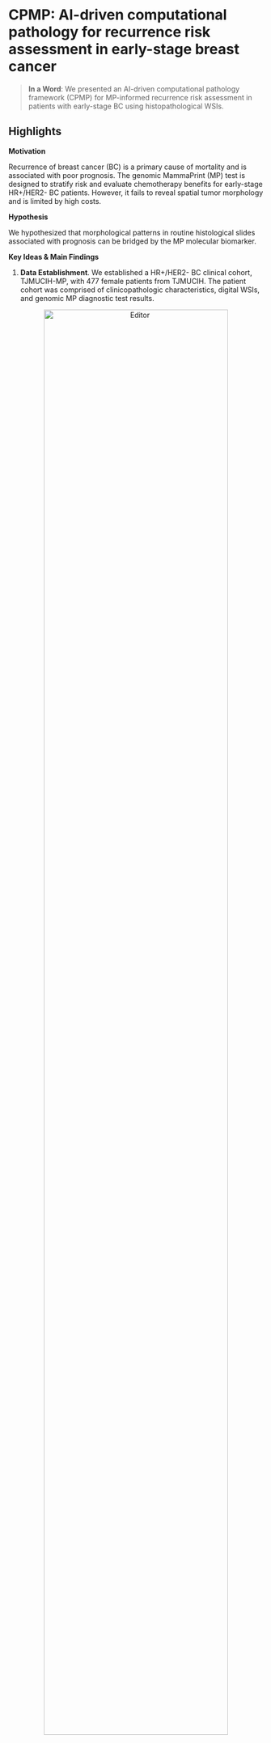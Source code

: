 # CPMP: AI-driven computational pathology for recurrence risk assessment in early-stage breast cancer 

> **In a Word**: We presented an AI-driven computational pathology framework (CPMP) for MP-informed recurrence risk assessment in patients with early-stage BC using histopathological WSIs.   

## Highlights

**Motivation**

Recurrence of breast cancer (BC) is a primary cause of mortality and is associated with poor prognosis. The genomic MammaPrint (MP) test is designed to stratify risk and evaluate chemotherapy benefits for early-stage HR+/HER2- BC patients. However, it fails to reveal spatial tumor morphology and is limited by high costs. 

**Hypothesis**

We hypothesized that morphological patterns in routine histological slides associated with prognosis can be bridged by the MP molecular biomarker.  

**Key Ideas & Main Findings**
1. **Data Establishment**. We established a HR+/HER2- BC clinical cohort, TJMUCIH-MP, with 477 female patients from TJMUCIH. The patient cohort was comprised of clinicopathologic characteristics, digital WSIs, and genomic MP diagnostic test results.
<div align="center">
	<img src="/materials/github_1cohort.png" alt="Editor" width="85%">
</div>

2. **Methodological Innovation**. We developed a weakly-supervised learning model CPMP, capable of aggregating morphological and spatial features using the agent-attention transformer, to efficiently predict MP recurrence risk from annotation-free BC pathological slides. 
<div align="center">
	<img src="/materials/github_2method.png" alt="Editor" width="85%">
</div>

3. **Knowledge Discovery**. We further leverage this artificial intelligence (AI) model for spatial and morphological analysis to explore histological patterns related to MP risk groups. CPMP captures the spatial arrangement of tumors at the whole-slide-level and highlights differences in intercellular interaction patterns associated with MP. We characterized the diversity in tumor morphology, uncovering MP High-specific, Low-specific, and colocalized morphological phenotypes that differs in quantitative cellular compositions.  
<div align="center">
	<img src="/materials/github_3discovery.png" alt="Editor" width="85%">
</div>

4. **External Validation**. We conducted prognostic analysis on the external cohort. CPMP model highlighted superior generalization capabilities on the TCGA-BRCA cohort, exhibiting a significant risk-group stratification on multiple prognostic indicators. 

5. **Clinical Application**. CPMP model has the potential to serve as a flexible supplement integrating into routine clinical diagnostic workflow for early-stage BC patients.
<div align="center">
	<img src="/materials/github_4workflow.png" alt="Editor" width="85%">
</div>



## User Guide

### 1. Requirements and installation

#### Operating systems

The codes have been implemented on Ubuntu 22.04 LTS. The installation in other operation systems (Windows or MAC) should be cautious due to python packages.

#### Packages and Installation
CPMP is implemented by Python 3.8 and PyTorch 2.0. The packages required have been provided in the file [requirements.txt](/requirements.txt)

To install the environment, you can run the command in the terminal:

```shell
conda create --name <env_name> python=3.8
conda activate <env_name>
pip install -r requirements.txt
```

**NOTE**: The codes require package `openslide python`, but its installation is different between Linux and Windows. Please follow the [offical documentation](https://openslide.org/api/python/) to install and import it in python to make sure it can work correctly. 

If `ctranspath` feature extractor is further used (which was utilized for ablation study in our work), `timm` library should be installed as described in [CTransPath](https://github.com/Xiyue-Wang/TransPath).

### 2. Data 

The in-house cohort is accessible upon request. The data can only be used under the condition that the request is for non-profit, purely academic research purposes, and the requesting researchers must provide valid ethics approval from their institution. 

The TCGA-BRCA data (slides and clinicopathological information) are available at [portal.gdc.cancer.gov](https://portal.gdc.cancer.gov/). The follow-up data are available at [TCGA Clinical Data Resource](https://pubmed.ncbi.nlm.nih.gov/29625055/). 

You should put whole slide images into this path --> configured parameter: `datapath`

### 3. Train, Evaluation and Inference

The CPMP model is based on the weakly supervised multi-instance learning (MIL) framework. It includes: 

#### **Whole slide images processing**

```shell
datapath="/home/cyyan/Projects/TJMUCHMMP-cohort/"
patchpath="results/TJMUCH_MMP_1WsiPatching_20x"

tile_size=512
overlap_size=512
downsample_factor=2 # {tile_size: ds_factor} mapping should be {256: 1, 512: 2, 1024: 4, 2048: 8}

echo "WsiPatching..."
python WsiTiling.py \
  -s  $datapath \
  -d  $patchpath \
  -ps $tile_size \
  -ss $overlap_size \
  --patch \
  --bgtissue \
  --stitch
```


#### **Feature representation**

```shell
datapath="/home/cyyan/Projects/TJMUCHMMP-cohort/"
patchpath="results/TJMUCH_MMP_1WsiPatching_20x"
featspath="results/TJMUCH_MMP_2Feats_20x"
tocsvpath=$patchpath"/process_list_autogen.csv"

batchsize=500

echo "FeatsExtraction..."
pretrain_model="uni"
CUDA_VISIBLE_DEVICES=0 python FeatsExtracting.py \
  --feat_to_dir $featspath"_"$pretrain_model \
  --csv_path $tocsvpath \
  --h5_dir $patchpath \
  --pretrain_model $pretrain_model \
  --slide_dir $datapath \
  --slide_ext ".svs" \
  --batch_size $batchsize \
  --resize_size 224 \
  --custom_downsample $downsample_factor \
  --float16
```

**NOTE 1**: Pre-trained **UNI** foundation model can be found at [github.com/mahmoodlab/UNI](https://github.com/mahmoodlab/UNI)

**NOTE 2**: You can also apply more foundation models (['gigapath'](https://github.com/prov-gigapath/prov-gigapath), ['H-optimus-0'](https://github.com/bioptimus/releases/tree/main/models/h-optimus/v0), ['phikon'](https://github.com/owkin/HistoSSLscaling), ['virchow'](https://huggingface.co/paige-ai/Virchow), ['ctranspath'](https://github.com/Xiyue-Wang/TransPath), ...) as we did in the ablation study. You need to `mkdir pretrained_model_weights/` and put these pretrained models into `pretrained_model_weights/`.


#### **Patient splitting**

```shell
csvinfopath="results/MPcohort_info.csv"
splitspath="results/TJMUCH_MMP_3CaseSplits"
featspath="results/TJMUCH_MMP_2Feats_20x"

labelname="MMPrisk"

echo "Cross Validation splitting ..."
echo "5 times 5 folds cross validation mode split."
python CaseSplitting.py \
  --task_name "MMPrisk" \
  --csv_info_path $csvinfopath \
  --split_to_dir $splitspath \
  --times 5 \
  --kfold 5 \
  --val_frac 0 \
  --test_frac 0.2 \
  --label_column_name $labelname \
  --label_list "Low" "High"\
  --slide_featspath $featspath\
  --seed 2020
```
**NOTE**: `val_frac` is set to `0.0` and `test_frac` is `0.2`. This means that we splitted 20% data for testing and the remained is for `kfold` cross-validation. 

**NOTE**: you can also execute [this bash script](/run_patch_feats_split.sh) for [Whole slide images processing](#whole-slide-images-processing), [Feature representation](#feature-representation), and [Patient splitting](#patient-splitting) in one stop.


#### **CPMP model training**

```shell
CUDA_VISIBLE_DEVICES=0 python ModelTraining.py --config cfgs/TJMUCH_MMP.yaml
```

or 

```shell
sh run_train_MMPrisk.sh # also write train-logs to the local.
```

**NOTE 1**: The config hyperparameters file `cfgs/TJMUCH_MMP.yaml` can be refered to [HERE](#parameter-configs-for-model-training)

**NOTE 2**: You can also observe loss curves and indicator changes in **Browser (eg. localhost:6006)** during model training by **tensorboard**.

```shell
cd ${results_dir}${datasource}${task}${exp_code}
tensorboard --logdir . --port=<your port, eg. 6006>
```


#### **Independent evaluation**

The training scripts above will generate the evaluated quantitative results to the local in the form of `csv-format` tables. 

We also implemented a script for individual quantitative evaluation (as what we did in the **efficiency evaluation**). You can execute it by modifying the specific config parameters.

```shell
python Evaluation.py -m <absolute exp_code path> -n <No. of tiles sampled, eg. 5,000/10,000>
```

#### **Inference on external data**

A new WSI (such as slides in TCGA-BRCA) can be directly inferred. Also, the attention heatmap results at the whole-slide level will be generated by the CPMP model. 

You should set the `data_dir` to the path of your slide data, refer to more parameter configurations in [wsi_heatmap_params.yaml](/cfgs/wsi_heatmap_params.yaml) for guidance.

```shell
python SlideInference.py --configs cfgs/wsi_heatmap_params.yaml 
```

or you can set parameters directly, 

```shell
python SlideInference.py --configs cfgs/wsi_heatmap_params.yaml --opts \
        data_dir    <your_slide_rootpath> \
        slide_ext   <format of slide, eg. .svs> \
        ckpt_path   <pre-trained model names, eg. xx/CPMP_v1.pt>
```
where the parameter `ckpt_path` is the path of the trained models, and `data_dir` represents the path of whole slide images. You can find and download the trained models in our shared OneDrive link below.


#### Parameter configs for model training

Configured hyper-parameters for [model training](#cpmp-model-training) are listed below:

```YAML
CKPTS:
  datasource:     TJMUCH_MMP
  task:           MMPriskRegression
  exp_code:       debug
  
  wsi_root_dir:   /home/cyyan/Projects/TJMUCHMMP-cohort/                       # wsi root path
  data_root_dir:  results/TJMUCH_MMP_2Feats_20x_uni                            # features representation data directory for tiles
  csv_info_path:  results/MPcohort_info.csv                                    # csv file with slide_id and label information
  split_dir:      results/TJMUCH_MMP_3CaseSplits_20x/MMPrisk_KFoldsCV          # casesplitting root path
  use_h5: False                                                                # use h5 file or not for coords

  results_dir:    results/developed_models                                     # results directory for model, logs, and test evaluation results
  cfg_to_name:    params_setting.txt                                           # hyper-params setting file for saving

  indep_data_root_dir:                                                         # features representation data directory for indepedent test data
  indep_csv_info_path:                                                         # indepedent test csv file wih slide info and mp label for evaluation

  zeroshot_idx_dir: # results/TJMUCH_MMP_2Feats_20x_plip/pt_files_zs_tissueidx # noisy filtering exp. use zeroshot index for training


TRAIN:
  model_type:  CPMP                 # (default: CPMP), and comparative models, ['TransMIL', 'CLAM', 'ABMIL', 'Transformer']
  encoding_dim:  1024               # patch encoding dim, [1024, 768, 2048]
  model_size: uni1024               # size of model, ['resnet_small', 'ViT_small', 'ccl2048', 'gigapath1536']
  agent_token_num:                  # the number of agent tokens in for CPMP, (default: 1), 'None' indicates 'Transformer' model

  num_perslide: 5000                # None will cover all samples, for data sampling, __getitem__
  label_col: MMP_index              # label column name
  labels_list: ["Low", "High"]

  n_classes: 1                      # number of classes (default: 1) for regression or classification
  loss_func: MSE                    # slide-level classification loss function, (default: 'MSE') or 'CE' for classification
  loss_func_aux: MSE                # slide-level auxiliary loss function

  log_data: True                    # log data using tensorboard
  weighted_sample: False            # enable weighted sampling
  

HyperParams:
  max_epochs: 1000                  # maximum number of epochs to train (default: 1000)
  batch_size: 1                     # batch size commonly set to 1 for MIL, we utilized Gradient Accumulation below.
  gc: 32                            # Gradient Accumulation Step. HERE, Gradient Accumulation is equal to common batch size.
  lr: 0.0001                        # learning rate (default: 0.0001)
  optim: adam                       # optimizer, adam sgd adamW radam Lamb
  scheduler: LinearLR               # optimizer scheduler [CosineAnnealingLR CyclicLR LinearLR OneCycleLR StepLR]
  drop_out: 0.5                     # a float num, enable dropout (p=0.5)
  early_stopping: True              # enable early stopping or not
  early_stopping_metric: score      # early stopping metric 'score' or 'loss'

  reg: 0.0001                       # weight decay (default: 1e-4)
  lambda_reg: 0.00001               # L1-Regularization Strength (Default 1e-5)


CROSSVALIDATAION:
  times: 5                          # number of times (default: 5)
  t_start: -1                       # start time (default: -1, last time)
  t_end: -1                         # end time (default: -1, first time)
  k: 5                              # number of folds (default: 5)
  k_start: -1                       # start fold (default: -1, last fold)
  k_end: -1                         # end fold (default: -1, first fold)


COMMON:
  gpu: '0'
  seed: 2020                        # random seed for reproducible experiment (default: 2020)
  workers: 8                        # data loader workers
```


### 4. Trained models weights

The pre-trained weights of the CPMP model on our in-house cohort can be downloaded in [**HERE**](/CPMP_model_weights/CPMP_t0f0_checkpoint_v1.pt). The weights can be used to reproduce the results in our paper. Also, It can be directly applied to new H&E WSIs for inference.


## Contact

If you have any problems, just raise an issue in this repo.


## Acknowledgements
Our code is developed on the top of [CLAM](https://github.com/mahmoodlab/CLAM), [PhiHER2](https://github.com/gatsby2016/PhiHER2), and [Agent-Attention](https://github.com/LeapLabTHU/Agent-Attention). 


If you find our work useful in your research, please consider giving this repo a star. Thank you~
